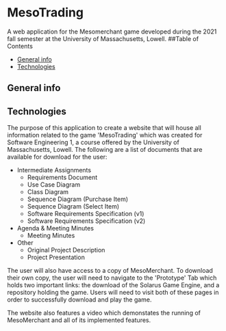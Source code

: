 # MesoTrading
A web application for the Mesomerchant game developed during the 2021 fall semester at
the University of Massachusetts, Lowell.
##Table of Contents

* [General info](#general-info)
* [Technologies](#technologies)

## General info

## Technologies


The purpose of this application to create a website that will house all information
related to the game 'MesoTrading' which was created for Software Engineering 1, a
course offered by the University of Massachusetts, Lowell. The following are a list
of documents that are available for download for the user:

- Intermediate Assignments
    - Requirements Document
    - Use Case Diagram
    - Class Diagram
    - Sequence Diagram (Purchase Item)
    - Sequence Diagram (Select Item)
    - Software Requirements Specification (v1)
    - Software Requirements Specification (v2)
- Agenda & Meeting Minutes
    - Meeting Minutes
- Other
    - Original Project Description
    - Project Presentation

The user will also have access to a copy of MesoMerchant. To download their own copy,
the user will need to navigate to the 'Prototype' Tab which holds two important links:
the download of the Solarus Game Engine, and a repository holding the game. Users will
need to visit both of these pages in order to successfully download and play the game.

The website also features a video which demonstates the running of MesoMerchant and all
of its implemented features.
